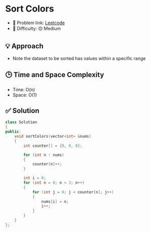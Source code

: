# Sort Colors

- 🧩 Problem link: [Leetcode](https://leetcode.com/problems/sort-colors/)
- 🚦 Difficulty: 🟡 Medium

## 💡 Approach

- Note the dataset to be sorted has values within a specific range

## 🕒 Time and Space Complexity

- Time: O(n)
- Space: O(1)

## ✅ Solution

```cpp
class Solution
{
public:
    void sortColors(vector<int> &nums)
    {
        int counter[] = {0, 0, 0};

        for (int n : nums)
        {
            counter[n]++;
        }

        int i = 0;
        for (int n = 0; n < 3; n++)
        {
            for (int j = 0; j < counter[n]; j++)
            {
                nums[i] = n;
                i++;
            }
        }
    }
};
```
